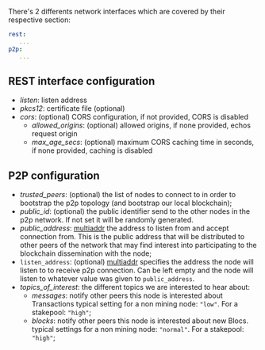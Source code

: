 
There's 2 differents network interfaces which are covered by their respective section:

```yaml
rest:
   ...
p2p:
   ...
```

## REST interface configuration

- *listen*: listen address
- *pkcs12*: certificate file (optional)
- *cors*: (optional) CORS configuration, if not provided, CORS is disabled
  - *allowed_origins*: (optional) allowed origins, if none provided, echos request origin
  - *max_age_secs*: (optional) maximum CORS caching time in seconds, if none provided, caching is disabled

## P2P configuration

- *trusted_peers*: (optional) the list of nodes to connect to in order to
    bootstrap the p2p topology (and bootstrap our local blockchain);
- *public_id*: (optional) the public identifier send to the other nodes in the
    p2p network. If not set it will be randomly generated.
- *public_address*: [multiaddr][multiaddr] the address to listen from and accept connection
    from. This is the public address that will be distributed to other peers
    of the network that may find interest into participating to the blockchain
    dissemination with the node;
- `listen_address`: (optional) [multiaddr][multiaddr] specifies the address the node
    will listen to to receive p2p connection. Can be left empty and the node will listen
    to whatever value was given to `public_address`.
- *topics_of_interest*: the different topics we are interested to hear about:
    - *messages*: notify other peers this node is interested about Transactions
    typical setting for a non mining node: `"low"`. For a stakepool: `"high"`;
    - *blocks*: notify other peers this node is interested about new Blocs.
    typical settings for a non mining node: `"normal"`. For a stakepool: `"high"`;

[multiaddr]: https://github.com/multiformats/multiaddr